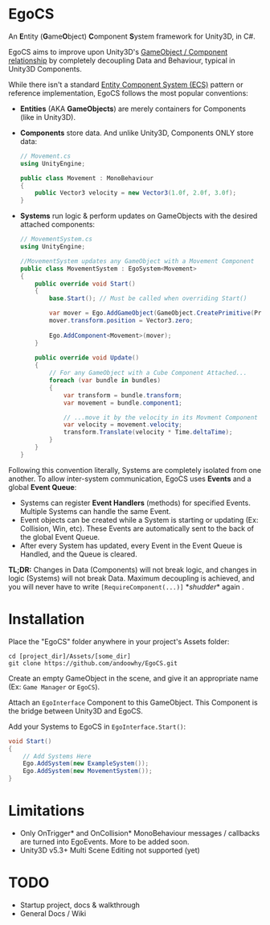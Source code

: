 # EgoCS
An **E**ntity (**G**ame**O**bject) **C**omponent **S**ystem framework for Unity3D, in C#.

EgoCS aims to improve upon Unity3D's [GameObject / Component relationship](http://docs.unity3d.com/Manual/TheGameObject-ComponentRelationship.html) by completely decoupling Data and Behaviour, typical in Unity3D Components.

While there isn't a standard [Entity Component System (ECS)](https://en.wikipedia.org/wiki/Entity_component_system) pattern or reference implementation, EgoCS follows the most popular conventions:

* **Entities** (AKA **GameObjects**) are merely containers for Components (like in Unity3D).
* **Components** store data. And unlike Unity3D, Components ONLY store data:

    ```C#
    // Movement.cs
    using UnityEngine;
    
    public class Movement : MonoBehaviour
    {
        public Vector3 velocity = new Vector3(1.0f, 2.0f, 3.0f);
    }
    ```

* **Systems** run logic & perform updates on GameObjects with the desired attached components:

    ```C#
    // MovementSystem.cs
    using UnityEngine;

    //MovementSystem updates any GameObject with a Movement Component
    public class MovementSystem : EgoSystem<Movement>
    {
        public override void Start()
        {
            base.Start(); // Must be called when overriding Start()

            var mover = Ego.AddGameObject(GameObject.CreatePrimitive(PrimitiveType.Cube));
            mover.transform.position = Vector3.zero;
            
            Ego.AddComponent<Movement>(mover);
        }
                
        public override void Update()
        {
            // For any GameObject with a Cube Component Attached...
            foreach (var bundle in bundles)
            {
                var transform = bundle.transform;
                var movement = bundle.component1;
    
                // ...move it by the velocity in its Movment Component
                var velocity = movement.velocity;
                transform.Translate(velocity * Time.deltaTime);
            }
        }
    }
    ```

Following this convention literally, Systems are completely isolated from one another. To allow inter-system communication, EgoCS uses **Events** and a global **Event Queue**:

* Systems can register **Event Handlers** (methods) for specified Events. Multiple Systems can handle the same Event.
* Event objects can be created while a System is starting or updating (Ex: Collision, Win, etc). These Events are automatically sent to the back of the global Event Queue.
* After every System has updated, every Event in the Event Queue is Handled, and the Queue is cleared.

**TL;DR:** Changes in Data (Components) will not break logic, and changes in logic (Systems) will not break Data. Maximum decoupling is achieved, and you will never have to write `[RequireComponent(...)]` \**shudder*\* again .

# Installation

Place the "EgoCS" folder anywhere in your project's Assets folder:

    cd [project_dir]/Assets/[some_dir]
	git clone https://github.com/andoowhy/EgoCS.git

	
Create an empty GameObject in the scene, and give it an appropriate name (Ex: `Game Manager` or `EgoCS`).

Attach an `EgoInterface` Component to this GameObject. This Component is the bridge between Unity3D and EgoCS.

Add your Systems to EgoCS in `EgoInterface.Start()`:

```C#
void Start()
{
    // Add Systems Here
    Ego.AddSystem(new ExampleSystem());
    Ego.AddSystem(new MovementSystem()); 
}
```

# Limitations
- Only OnTrigger\* and OnCollision\* MonoBehaviour messages / callbacks are turned into EgoEvents. More to be added soon.
- Unity3D v5.3+ Multi Scene Editing not supported (yet)

# TODO
- Startup project, docs & walkthrough
- General Docs / Wiki
